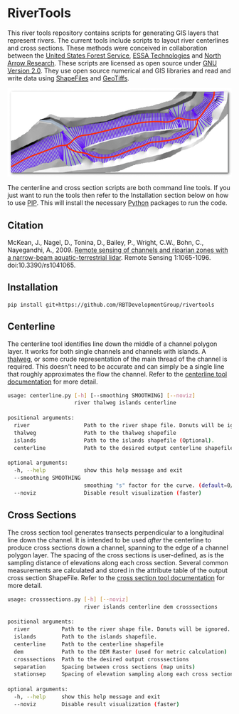 # RiverTools

This river tools repository contains scripts for generating GIS layers that represent rivers. The current tools include scripts to layout river centerlines and cross sections. These methods were conceived in collaboration between the [United States Forest Service](https://www.fs.fed.us/rmrs/), [ESSA Technologies](http://essa.com) and [North Arrow Research](http://northarrowresearch.com). These scripts are licensed as open source under [GNU Version 2.0](./LICENSE). They use open source numerical and GIS libraries and read and write data using [ShapeFiles](https://en.wikipedia.org/wiki/Shapefile) and [GeoTiffs](https://en.wikipedia.org/wiki/GeoTIFF).

![centerline and cross section](docs/img/centerline_crosssections.png)

The centerline and cross section scripts are both command line tools. If you just want to run the tools then refer to the Installation section below on how to use [PIP](https://pypi.python.org/pypi/pip). This will install the necessary [Python](https://www.python.org/) packages to run the code.

## Citation

McKean, J., Nagel, D., Tonina, D., Bailey, P., Wright, C.W., Bohn, C., Nayegandhi, A., 2009. [Remote sensing of channels and riparian zones with a narrow-beam aquatic-terrestrial lidar](http://www.treesearch.fs.fed.us/pubs/34128). Remote Sensing 1:1065-1096. doi:10.3390/rs1041065.

## Installation

```
pip install git+https://github.com/RBTDevelopmentGroup/rivertools
```

## Centerline

The centerline tool identifies line down the middle of a channel polygon layer. It works for both single channels and channels with islands. A [thalweg](https://en.wikipedia.org/wiki/Thalweg), or some crude representation of the main thread of the channel is required. This doesn't need to be accurate and can simply be a single line that roughly approximates the flow the channel. Refer to the [centerline tool documentation](./docs/centerline.md) for more detail.

```sh
usage: centerline.py [-h] [--smoothing SMOOTHING] [--noviz]
                     river thalweg islands centerline

positional arguments:
  river                 Path to the river shape file. Donuts will be ignored.
  thalweg               Path to the thalweg shapefile
  islands               Path to the islands shapefile (Optional).
  centerline            Path to the desired output centerline shapefile

optional arguments:
  -h, --help            show this help message and exit
  --smoothing SMOOTHING
                        smoothing "s" factor for the curve. (default=0/None)
  --noviz               Disable result visualization (faster)

```

## Cross Sections

The cross section tool generates transects perpendicular to a longitudinal line down the channel. It is intended to be used *after* the centerline to produce cross sections down a channel, spanning to the edge of a channel polygon layer. The spacing of the cross sections is user-defined, as is the sampling distance of elevations along each cross section. Several common measurements are calculated and stored in the attribute table of the output cross section ShapeFile. Refer to the [cross section tool documentation](./docs/crosssections.md) for more detail.

```sh
usage: crosssections.py [-h] [--noviz]
                        river islands centerline dem crosssections

positional arguments:
  river          Path to the river shape file. Donuts will be ignored.
  islands        Path to the islands shapefile.
  centerline     Path to the centerline shapefile
  dem            Path to the DEM Raster (used for metric calculation)
  crosssections  Path to the desired output crosssections
  separation     Spacing between cross sections (map units)
  stationsep     Spacing of elevation sampling along each cross section (map units)

optional arguments:
  -h, --help     show this help message and exit
  --noviz        Disable result visualization (faster)

```